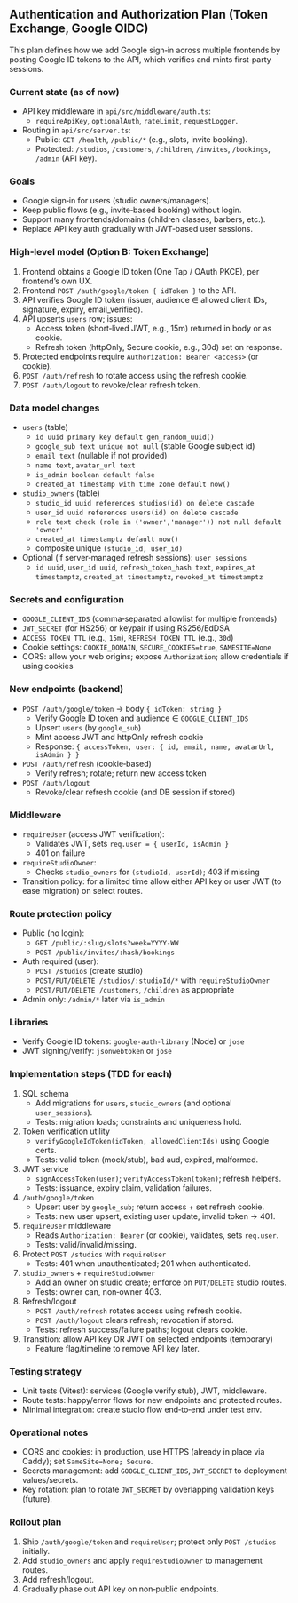 ## Authentication and Authorization Plan (Token Exchange, Google OIDC)

This plan defines how we add Google sign‑in across multiple frontends by posting Google ID tokens to the API, which verifies and mints first‑party sessions.

### Current state (as of now)
- API key middleware in `api/src/middleware/auth.ts`:
  - `requireApiKey`, `optionalAuth`, `rateLimit`, `requestLogger`.
- Routing in `api/src/server.ts`:
  - Public: `GET /health`, `/public/*` (e.g., slots, invite booking).
  - Protected: `/studios`, `/customers`, `/children`, `/invites`, `/bookings`, `/admin` (API key).

### Goals
- Google sign‑in for users (studio owners/managers).
- Keep public flows (e.g., invite‑based booking) without login.
- Support many frontends/domains (children classes, barbers, etc.).
- Replace API key auth gradually with JWT‑based user sessions.

### High‑level model (Option B: Token Exchange)
1) Frontend obtains a Google ID token (One Tap / OAuth PKCE), per frontend’s own UX.
2) Frontend `POST /auth/google/token { idToken }` to the API.
3) API verifies Google ID token (issuer, audience ∈ allowed client IDs, signature, expiry, email_verified).
4) API upserts `users` row; issues:
   - Access token (short‑lived JWT, e.g., 15m) returned in body or as cookie.
   - Refresh token (httpOnly, Secure cookie, e.g., 30d) set on response.
5) Protected endpoints require `Authorization: Bearer <access>` (or cookie).
6) `POST /auth/refresh` to rotate access using the refresh cookie.
7) `POST /auth/logout` to revoke/clear refresh token.

### Data model changes
- `users` (table)
  - `id uuid primary key default gen_random_uuid()`
  - `google_sub text unique not null` (stable Google subject id)
  - `email text` (nullable if not provided)
  - `name text`, `avatar_url text`
  - `is_admin boolean default false`
  - `created_at timestamp with time zone default now()`
- `studio_owners` (table)
  - `studio_id uuid references studios(id) on delete cascade`
  - `user_id uuid references users(id) on delete cascade`
  - `role text check (role in ('owner','manager')) not null default 'owner'`
  - `created_at timestamptz default now()`
  - composite unique `(studio_id, user_id)`
- Optional (if server‑managed refresh sessions): `user_sessions`
  - `id uuid`, `user_id uuid`, `refresh_token_hash text`, `expires_at timestamptz`, `created_at timestamptz`, `revoked_at timestamptz`

### Secrets and configuration
- `GOOGLE_CLIENT_IDS` (comma‑separated allowlist for multiple frontends)
- `JWT_SECRET` (for HS256) or keypair if using RS256/EdDSA
- `ACCESS_TOKEN_TTL` (e.g., `15m`), `REFRESH_TOKEN_TTL` (e.g., `30d`)
- Cookie settings: `COOKIE_DOMAIN`, `SECURE_COOKIES=true`, `SAMESITE=None`
- CORS: allow your web origins; expose `Authorization`; allow credentials if using cookies

### New endpoints (backend)
- `POST /auth/google/token` → body `{ idToken: string }`
  - Verify Google ID token and audience ∈ `GOOGLE_CLIENT_IDS`
  - Upsert `users` (by `google_sub`)
  - Mint access JWT and httpOnly refresh cookie
  - Response: `{ accessToken, user: { id, email, name, avatarUrl, isAdmin } }`
- `POST /auth/refresh` (cookie‑based)
  - Verify refresh; rotate; return new access token
- `POST /auth/logout`
  - Revoke/clear refresh cookie (and DB session if stored)

### Middleware
- `requireUser` (access JWT verification):
  - Validates JWT, sets `req.user = { userId, isAdmin }`
  - 401 on failure
- `requireStudioOwner`:
  - Checks `studio_owners` for `(studioId, userId)`; 403 if missing
- Transition policy: for a limited time allow either API key or user JWT (to ease migration) on select routes.

### Route protection policy
- Public (no login):
  - `GET /public/:slug/slots?week=YYYY-WW`
  - `POST /public/invites/:hash/bookings`
- Auth required (user):
  - `POST /studios` (create studio)
  - `POST/PUT/DELETE /studios/:studioId/*` with `requireStudioOwner`
  - `POST/PUT/DELETE /customers`, `/children` as appropriate
- Admin only: `/admin/*` later via `is_admin`

### Libraries
- Verify Google ID tokens: `google-auth-library` (Node) or `jose`
- JWT signing/verify: `jsonwebtoken` or `jose`

### Implementation steps (TDD for each)
1) SQL schema
   - Add migrations for `users`, `studio_owners` (and optional `user_sessions`).
   - Tests: migration loads; constraints and uniqueness hold.
2) Token verification utility
   - `verifyGoogleIdToken(idToken, allowedClientIds)` using Google certs.
   - Tests: valid token (mock/stub), bad aud, expired, malformed.
3) JWT service
   - `signAccessToken(user)`; `verifyAccessToken(token)`; refresh helpers.
   - Tests: issuance, expiry claim, validation failures.
4) `/auth/google/token`
   - Upsert user by `google_sub`; return access + set refresh cookie.
   - Tests: new user upsert, existing user update, invalid token → 401.
5) `requireUser` middleware
   - Reads `Authorization: Bearer` (or cookie), validates, sets `req.user`.
   - Tests: valid/invalid/missing.
6) Protect `POST /studios` with `requireUser`
   - Tests: 401 when unauthenticated; 201 when authenticated.
7) `studio_owners` + `requireStudioOwner`
   - Add an owner on studio create; enforce on `PUT/DELETE` studio routes.
   - Tests: owner can, non‑owner 403.
8) Refresh/logout
   - `POST /auth/refresh` rotates access using refresh cookie.
   - `POST /auth/logout` clears refresh; revocation if stored.
   - Tests: refresh success/failure paths; logout clears cookie.
9) Transition: allow API key OR JWT on selected endpoints (temporary)
   - Feature flag/timeline to remove API key later.

### Testing strategy
- Unit tests (Vitest): services (Google verify stub), JWT, middleware.
- Route tests: happy/error flows for new endpoints and protected routes.
- Minimal integration: create studio flow end‑to‑end under test env.

### Operational notes
- CORS and cookies: in production, use HTTPS (already in place via Caddy); set `SameSite=None; Secure`.
- Secrets management: add `GOOGLE_CLIENT_IDS`, `JWT_SECRET` to deployment values/secrets.
- Key rotation: plan to rotate `JWT_SECRET` by overlapping validation keys (future).

### Rollout plan
1) Ship `/auth/google/token` and `requireUser`; protect only `POST /studios` initially.
2) Add `studio_owners` and apply `requireStudioOwner` to management routes.
3) Add refresh/logout.
4) Gradually phase out API key on non‑public endpoints.


